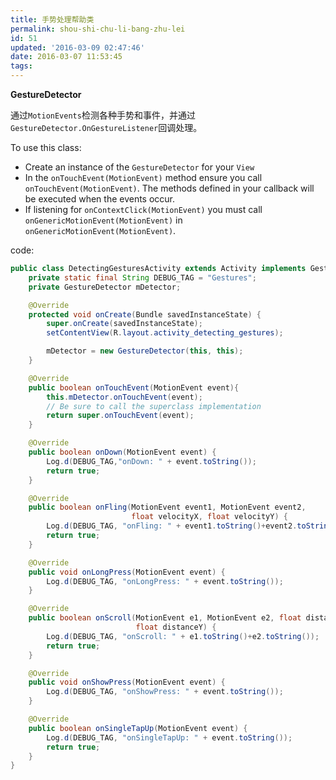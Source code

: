 ```yaml
---
title: 手势处理帮助类
permalink: shou-shi-chu-li-bang-zhu-lei
id: 51
updated: '2016-03-09 02:47:46'
date: 2016-03-07 11:53:45
tags:
---
```


**GestureDetector**

通过`MotionEvents`检测各种手势和事件，并通过`GestureDetector.OnGestureListener`回调处理。

To use this class:

* Create an instance of the `GestureDetector` for your `View`
* In the `onTouchEvent(MotionEvent)` method ensure you call `onTouchEvent(MotionEvent)`. The methods defined in your callback will be executed when the events occur.
* If listening for `onContextClick(MotionEvent)` you must call `onGenericMotionEvent(MotionEvent)` in `onGenericMotionEvent(MotionEvent)`.

code:

```java  
public class DetectingGesturesActivity extends Activity implements GestureDetector.OnGestureListener{
    private static final String DEBUG_TAG = "Gestures";
    private GestureDetector mDetector;

    @Override
    protected void onCreate(Bundle savedInstanceState) {
        super.onCreate(savedInstanceState);
        setContentView(R.layout.activity_detecting_gestures);

        mDetector = new GestureDetector(this, this);
    }

    @Override
    public boolean onTouchEvent(MotionEvent event){
        this.mDetector.onTouchEvent(event);
        // Be sure to call the superclass implementation
        return super.onTouchEvent(event);
    }

    @Override
    public boolean onDown(MotionEvent event) {
        Log.d(DEBUG_TAG,"onDown: " + event.toString());
        return true;
    }

    @Override
    public boolean onFling(MotionEvent event1, MotionEvent event2,
                           float velocityX, float velocityY) {
        Log.d(DEBUG_TAG, "onFling: " + event1.toString()+event2.toString());
        return true;
    }

    @Override
    public void onLongPress(MotionEvent event) {
        Log.d(DEBUG_TAG, "onLongPress: " + event.toString());
    }

    @Override
    public boolean onScroll(MotionEvent e1, MotionEvent e2, float distanceX,
                            float distanceY) {
        Log.d(DEBUG_TAG, "onScroll: " + e1.toString()+e2.toString());
        return true;
    }

    @Override
    public void onShowPress(MotionEvent event) {
        Log.d(DEBUG_TAG, "onShowPress: " + event.toString());
    }

    @Override
    public boolean onSingleTapUp(MotionEvent event) {
        Log.d(DEBUG_TAG, "onSingleTapUp: " + event.toString());
        return true;
    }
}
```

